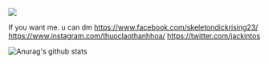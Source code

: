 ![](https://komarev.com/ghpvc/?username=antonkomarev&color=5998D0	)

If you want me. u can dm
https://www.facebook.com/skeletondickrising23/
https://www.instagram.com/thuoclaothanhhoa/
https://twitter.com/jackintos

![Anurag's github stats](https://github-readme-stats.vercel.app/api?username=Jackintos&show_icons=true&theme=tokyonight)

